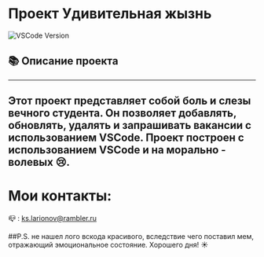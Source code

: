 # Проект Удивительная жызнь
![VSCode Version](https://i.pinimg.com/236x/d1/ec/83/d1ec83c296abc7bea5357ce9968e0013.jpg)
## 📚 Описание проекта
---
Этот проект представляет собой боль и слезы вечного студента. Он позволяет добавлять, обновлять, удалять и запрашивать вакансии с использованием VSCode. Проект построен с использованием **VSCode** и на морально - волевых :cry:.
---
# Мои контакты:
:mailbox_closed: : ks.larionov@rambler.ru

##P.S.
не нашел лого вскода красивого, вследствие чего поставил мем, отражающий эмоциональное состояние. Хорошего дня! :sunny: